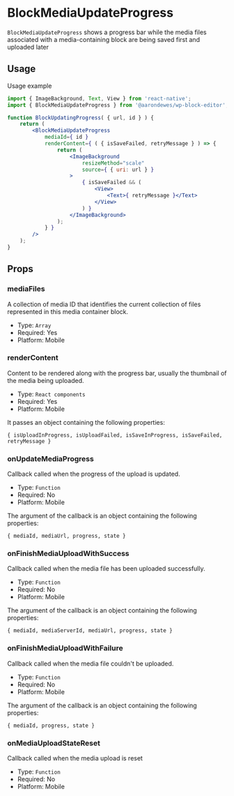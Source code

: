 # BlockMediaUpdateProgress

`BlockMediaUpdateProgress` shows a progress bar while the media files associated with a media-containing block are being saved first and uploaded later

## Usage

Usage example

```jsx
import { ImageBackground, Text, View } from 'react-native';
import { BlockMediaUpdateProgress } from '@aarondewes/wp-block-editor';

function BlockUpdatingProgress( { url, id } ) {
	return (
		<BlockMediaUpdateProgress
			mediaId={ id }
			renderContent={ ( { isSaveFailed, retryMessage } ) => {
				return (
					<ImageBackground
						resizeMethod="scale"
						source={ { uri: url } }
					>
						{ isSaveFailed && (
							<View>
								<Text>{ retryMessage }</Text>
							</View>
						) }
					</ImageBackground>
				);
			} }
		/>
	);
}
```

## Props

### mediaFiles

A collection of media ID that identifies the current collection of files represented in this media container block.

-   Type: `Array`
-   Required: Yes
-   Platform: Mobile

### renderContent

Content to be rendered along with the progress bar, usually the thumbnail of the media being uploaded.

-   Type: `React components`
-   Required: Yes
-   Platform: Mobile

It passes an object containing the following properties:

`{ isUploadInProgress, isUploadFailed, isSaveInProgress, isSaveFailed, retryMessage }`

### onUpdateMediaProgress

Callback called when the progress of the upload is updated.

-   Type: `Function`
-   Required: No
-   Platform: Mobile

The argument of the callback is an object containing the following properties:

`{ mediaId, mediaUrl, progress, state }`

### onFinishMediaUploadWithSuccess

Callback called when the media file has been uploaded successfully.

-   Type: `Function`
-   Required: No
-   Platform: Mobile

The argument of the callback is an object containing the following properties:

`{ mediaId, mediaServerId, mediaUrl, progress, state }`

### onFinishMediaUploadWithFailure

Callback called when the media file couldn't be uploaded.

-   Type: `Function`
-   Required: No
-   Platform: Mobile

The argument of the callback is an object containing the following properties:

`{ mediaId, progress, state }`

### onMediaUploadStateReset

Callback called when the media upload is reset

-   Type: `Function`
-   Required: No
-   Platform: Mobile
